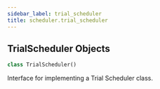 ```yaml
---
sidebar_label: trial_scheduler
title: scheduler.trial_scheduler
---
```


## TrialScheduler Objects

```python
class TrialScheduler()
```

Interface for implementing a Trial Scheduler class.

